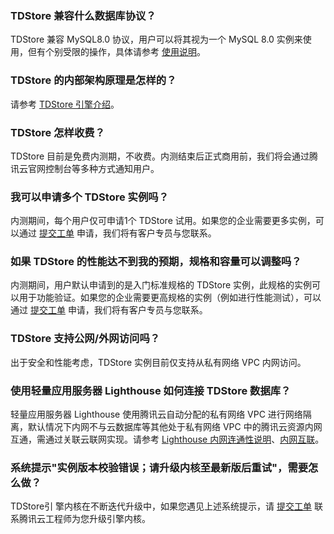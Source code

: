 
### TDStore 兼容什么数据库协议？
TDStore 兼容 MySQL8.0 协议，用户可以将其视为一个 MySQL 8.0 实例来使用，但有个别受限的操作，具体请参考 [使用说明](https://cloud.tencent.com/document/product/557/63523)。

### TDStore 的内部架构原理是怎样的？
请参考 [TDStore 引擎介绍](https://cloud.tencent.com/document/product/557/65092)。

### TDStore 怎样收费？
TDStore 目前是免费内测期，不收费。内测结束后正式商用前，我们将会通过腾讯云官网控制台等多种方式通知用户。

### 我可以申请多个 TDStore 实例吗？
内测期间，每个用户仅可申请1个 TDStore 试用。如果您的企业需要更多实例，可以通过 [提交工单](https://console.cloud.tencent.com/workorder/category?level1_id=10&level2_id=101&source=0&data_title=TDSQL%20MySQL%E7%89%88&step=1) 申请，我们将有客户专员与您联系。

### 如果 TDStore 的性能达不到我的预期，规格和容量可以调整吗？
内测期间，用户默认申请到的是入门标准规格的 TDStore 实例，此规格的实例可以用于功能验证。如果您的企业需要更高规格的实例（例如进行性能测试），可以通过 [提交工单](https://console.cloud.tencent.com/workorder/category?level1_id=10&level2_id=101&source=0&data_title=TDSQL%20MySQL%E7%89%88&step=1) 申请，我们将有客户专员与您联系。

### TDStore 支持公网/外网访问吗？
出于安全和性能考虑，TDStore 实例目前仅支持从私有网络 VPC 内网访问。

### 使用轻量应用服务器 Lighthouse 如何连接 TDStore 数据库？
轻量应用服务器 Lighthouse 使用腾讯云自动分配的私有网络 VPC 进行网络隔离，默认情况下内网不与云数据库等其他处于私有网络 VPC 中的腾讯云资源内网互通，需通过关联云联网实现。请参考 [Lighthouse 内网连通性说明](https://cloud.tencent.com/document/product/1207/50103#IntranetUnicom)、[内网互联](https://cloud.tencent.com/document/product/1207/56847)。

### 系统提示"实例版本校验错误；请升级内核至最新版后重试"，需要怎么做？
TDStore引 擎内核在不断迭代升级中，如果您遇见上述系统提示，请 [提交工单](https://console.cloud.tencent.com/workorder/category) 联系腾讯云工程师为您升级引擎内核。

